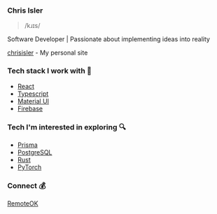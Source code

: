 ### Chris Isler
> /kɹɪs/
<p>Software Developer | Passionate about implementing ideas into reality</p>

[chrisisler](https://chrisisler.vercel.app) - My personal site

### Tech stack I work with 💖
- [React](https://reactjs.org/)
- [Typescript](https://www.typescriptlang.org/)
- [Material UI](https://https://mui.com/material-ui/)
- [Firebase](https://firebase.google.com/)

### Tech I'm interested in exploring 🔍
- [Prisma](https://prisma.io/)
- [PostgreSQL](https://www.postgresql.org/)
- [Rust](https://rust-lang.org/)
- [PyTorch](https://pytorch.org/)

### Connect 💰
[RemoteOK](https://rok.co/@wavechris)
